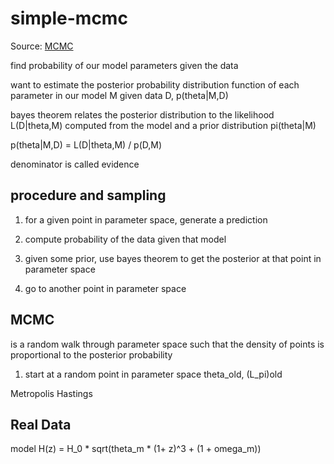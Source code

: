 # simple-mcmc

Source: [MCMC](https://carlessanchezalonso.github.io/2020/mcmc/)


find probability of our model parameters given the data

want to estimate the posterior probability distribution function of each parameter
in our model M given data D, p(theta|M,D)

bayes theorem relates the posterior distribution to the likelihood L(D|theta,M)
computed from the model and a prior distribution pi(theta|M)

p(theta|M,D) = L(D|theta,M) / p(D,M)

denominator is called evidence

## procedure and sampling

1. for a given point in parameter space, generate a prediction

2. compute probability of the data given that model

3. given some prior, use bayes theorem to get the posterior at that point in
parameter space

4. go to another point in parameter space

## MCMC

is a random walk through parameter space such that the density of points is
proportional to the posterior probability

1. start at a random point in parameter space theta\_old, (L\_pi)old

Metropolis Hastings

## Real Data

model H(z) = H\_0 * sqrt(theta\_m * (1+ z)^3 + (1 + omega\_m))
